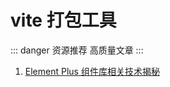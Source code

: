 # vite 打包工具

::: danger 资源推荐
高质量文章
:::

1. [Element Plus 组件库相关技术揭秘](https://juejin.cn/post/7143196940992413709#heading-22)
